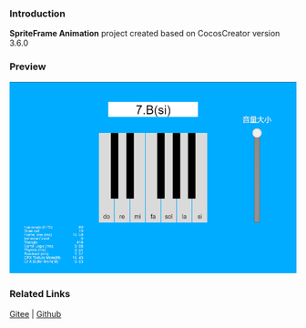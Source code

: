 ### Introduction
**SpriteFrame Animation** project created based on CocosCreator version 3.6.0

### Preview
![image](../../../image/202203/2022030211.png)

### Related Links
[Gitee](https://gitee.com/mirrors_cocos-creator/example-cases/blob/v2.4.3/assets/cases/03_gameplay/03_animation)  | [Github](https://github.com/cocos-creator/example-cases/blob/v2.4.3/assets/cases/03_gameplay/03_animation)